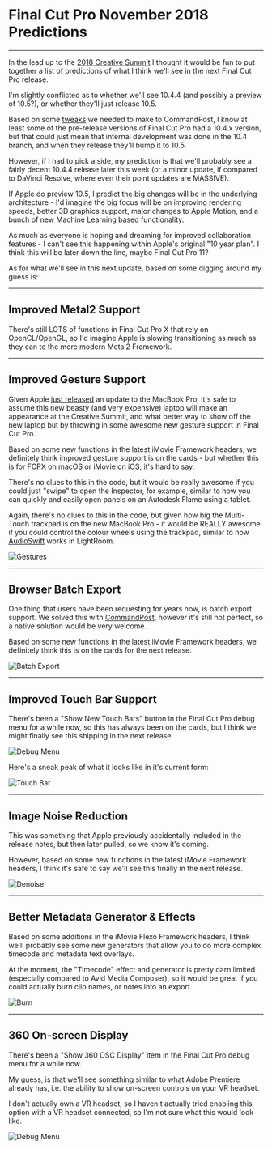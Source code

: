 # Final Cut Pro November 2018 Predictions
---

In the lead up to the [2018 Creative Summit](http://www.fcpxcreativesummit.com) I thought it would be fun to put together a list of predictions of what I think we'll see in the next Final Cut Pro release.

I'm slightly conflicted as to whether we'll see 10.4.4 (and possibly a preview of 10.5?), or whether they'll just release 10.5.

Based on some [tweaks](https://github.com/CommandPost/CommandPost/commit/2075c8fca3c96c0aa1041808e9c7836776169b58) we needed to make to CommandPost, I know at least some of the pre-release versions of Final Cut Pro had a 10.4.x version, but that could just mean that internal development was done in the 10.4 branch, and when they release they'll bump it to 10.5.

However, if I had to pick a side, my prediction is that we'll probably see a fairly decent 10.4.4 release later this week (or a minor update, if compared to DaVinci Resolve, where even their point updates are MASSIVE).

If Apple do preview 10.5, I predict the big changes will be in the underlying architecture - I'd imagine the big focus will be on improving rendering speeds, better 3D graphics support, major changes to Apple Motion, and a bunch of new Machine Learning based functionality.

As much as everyone is hoping and dreaming for improved collaboration features - I can't see this happening within Apple's original "10 year plan". I think this will be later down the line, maybe Final Cut Pro 11?

As for what we'll see in this next update, based on some digging around my guess is:

---

## Improved Metal2 Support

There's still LOTS of functions in Final Cut Pro X that rely on OpenCL/OpenGL, so I'd imagine Apple is slowing transitioning as much as they can to the more modern Metal2 Framework.

---

## Improved Gesture Support

Given Apple [just released](https://www.theverge.com/2018/11/14/18093628/apple-macbook-pro-amd-radeon-pro-vega-20-16-gpu-options-buy) an update to the MacBook Pro, it's safe to assume this new beasty (and very expensive) laptop will make an appearance at the Creative Summit, and what better way to show off the new laptop but by throwing in some awesome new gesture support in Final Cut Pro.

Based on some new functions in the latest iMovie Framework headers, we definitely think improved gesture support is on the cards - but whether this is for FCPX on macOS or iMovie on iOS, it's hard to say.

There's no clues to this in the code, but it would be really awesome if you could just "swipe" to open the Inspector, for example, similar to how you can quickly and easily open panels on an Autodesk Flame using a tablet.

Again, there's no clues to this in the code, but given how big the Multi-Touch trackpad is on the new MacBook Pro - it would be REALLY awesome if you could control the colour wheels using the trackpad, similar to how [AudioSwift](https://audioswiftapp.com/lightroom/) works in LightRoom.

![Gestures](../../images/gestures.png)

---

## Browser Batch Export

One thing that users have been requesting for years now, is batch export support. We solved this with [CommandPost](https://commandpost.io), however it's still not perfect, so a native solution would be very welcome.

Based on some new functions in the latest iMovie Framework headers, we definitely think this is on the cards for the next release.

![Batch Export](../../images/batch-export.png)

---

## Improved Touch Bar Support

There's been a "Show New Touch Bars" button in the Final Cut Pro debug menu for a while now, so this has always been on the cards, but I think we might finally see this shipping in the next release.

![Debug Menu](../../images/debug-tb.png)

Here's a sneak peak of what it looks like in it's current form:

![Touch Bar](../../images/touchbar.jpg)

---

## Image Noise Reduction

This was something that Apple previously accidentally included in the release notes, but then later pulled, so we know it's coming.

However, based on some new functions in the latest iMovie Framework headers, I think it's safe to say we'll see this finally in the next release.

![Denoise](../../images/denoise.png)


---

## Better Metadata Generator & Effects

Based on some additions in the iMovie Flexo Framework headers, I think we'll probably see some new generators that allow you to do more complex timecode and metadata text overlays.

At the moment, the "Timecode" effect and generator is pretty darn limited (especially compared to Avid Media Composer), so it would be great if you could actually burn clip names, or notes into an export.

![Burn](../../images/burn.png)

---

## 360 On-screen Display

There's been a "Show 360 OSC Display" item in the Final Cut Pro debug menu for a while now.

My guess, is that we'll see something similar to what Adobe Premiere already has, i.e. the ability to show on-screen controls on your VR headset.

I don't actually own a VR headset, so I haven't actually tried enabling this option with a VR headset connected, so I'm not sure what this would look like.

![Debug Menu](../../images/debug-360.png)